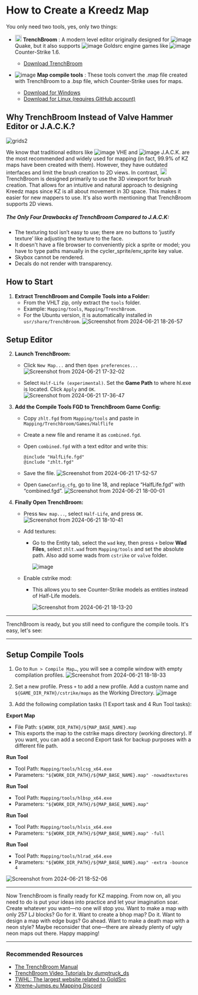 # How to Create a Kreedz Map


You only need two tools, yes, only two things:

- <img src="https://github.com/G2Pavon/G2Pavon.github.io/assets/14117486/68e0fc81-9178-4291-96ac-8503d747331e" width="18" height="18"> **TrenchBroom** :
A modern level editor originally designed for  ![image](https://github.com/G2Pavon/G2Pavon.github.io/assets/14117486/7f2552fd-cfb4-4eb9-a6df-99f9b3551c06)
Quake, but it also supports  ![image](https://github.com/G2Pavon/G2Pavon.github.io/assets/14117486/90c0f277-55c9-45f0-af03-461b193ab42f)
Goldsrc engine games like  ![image](https://github.com/G2Pavon/G2Pavon.github.io/assets/14117486/c82b9b35-de85-4bdf-8d85-957300d59a19)
Counter-Strike 1.6.
  - [Download TrenchBroom](https://github.com/TrenchBroom/TrenchBroom/releases)
  
- ![image](https://github.com/G2Pavon/G2Pavon.github.io/assets/14117486/b347db29-a32e-43a9-a55e-7398bd4e99ab) **Map compile tools** :
  These tools convert the .map file created with TrenchBroom to a .bsp file, which Counter-Strike uses for maps.
  - [Download for Windows](https://github.com/twhl-community/VHLT-V34/releases)
  - [Download for Linux (requires GitHub account)](https://github.com/khanghugo/SDHLT/actions/runs/8559616842)

## Why TrenchBroom Instead of Valve Hammer Editor or J.A.C.K.?
![grids2](https://github.com/G2Pavon/G2Pavon.github.io/assets/14117486/adff44ce-edac-4484-9379-a61bb89d58a9)

We know that traditional editors like ![image](https://github.com/G2Pavon/G2Pavon.github.io/assets/14117486/bb8f90f4-2733-4556-8367-501092a801e8) VHE and ![image](https://github.com/G2Pavon/G2Pavon.github.io/assets/14117486/24a58390-3f4b-43b0-9188-ec4ce9f8504c) J.A.C.K.
are the most recommended and widely used for mapping (in fact, 99.9% of KZ maps have been created with them). However, they have outdated interfaces and limit the brush creation to 2D views. In contrast, <img src="https://github.com/G2Pavon/G2Pavon.github.io/assets/14117486/68e0fc81-9178-4291-96ac-8503d747331e" width="18" height="18"> TrenchBroom is designed primarily to use the 3D viewport for brush creation. That allows for an intuitive and natural approach to designing Kreedz maps since KZ is all about movement in 3D space. This makes it easier for new mappers to use. It's also worth mentioning that TrenchBroom supports 2D views.

##### The Only Four Drawbacks of TrenchBroom Compared to J.A.C.K:

- The texturing tool isn’t easy to use; there are no buttons to ‘justify texture’ like adjusting the texture to the face.
- It doesn't have a file browser to conveniently pick a sprite or model; you have to type paths manually in the cycler_sprite/env_sprite key value.
- Skybox cannot be rendered.
- Decals do not render with transparency.

## How to Start


1. **Extract TrenchBroom and Compile Tools into a Folder:**
   - From the VHLT zip, only extract the `tools` folder.
   - Example: `Mapping/tools`, `Mapping/TrenchBroom`.
   - For the Ubuntu version, it is automatically installed in `usr/share/TrenchBroom`.
          ![Screenshot from 2024-06-21 18-26-57](https://github.com/G2Pavon/G2Pavon.github.io/assets/14117486/87a30114-a0fe-4b9e-b7aa-6558ca4484fb)

## Setup Editor

2. **Launch TrenchBroom:**
   - Click `New Map...` and then `Open preferences...`
          ![Screenshot from 2024-06-21 17-32-02](https://github.com/G2Pavon/G2Pavon.github.io/assets/14117486/14db38f9-2dfc-4f45-8584-2bed76f3ecc0)

   - Select `Half-Life (experimental)`. Set the **Game Path** to where hl.exe is located. Click `Apply` and `OK`.
          ![Screenshot from 2024-06-21 17-36-47](https://github.com/G2Pavon/G2Pavon.github.io/assets/14117486/b88f69e4-f825-4994-a51c-99a97c0f803f)



4. **Add the Compile Tools FGD to TrenchBroom Game Config:**
   - Copy `zhlt.fgd` from `Mapping/tools` and paste in `Mapping/Trenchbroom/Games/Halflife`
   - Create a new file and rename it as `combined.fgd`.
   - Open `combined.fgd` with a text editor and write this:
     ```plaintext
     @include "HalfLife.fgd"
     @include "zhlt.fgd"
     ```
   - Save the file.
       ![Screenshot from 2024-06-21 17-52-57](https://github.com/G2Pavon/G2Pavon.github.io/assets/14117486/81570051-848e-453b-854a-ae607f8f655b)
  
   - Open `GameConfig.cfg`, go to line 18, and replace “HalfLife.fgd” with “combined.fgd”.
       ![Screenshot from 2024-06-21 18-00-01](https://github.com/G2Pavon/G2Pavon.github.io/assets/14117486/ec60d7c7-bc93-4bee-96b8-71ddeaf92a10)


5. **Finally Open TrenchBroom:**
   - Press `New map...`, select `Half-Life`, and press `OK`.
     ![Screenshot from 2024-06-21 18-10-41](https://github.com/G2Pavon/G2Pavon.github.io/assets/14117486/65c3525f-21c7-4752-bad3-c9f4082581f5)

   - Add textures:
     - Go to the Entity tab, select the `wad` key, then press `+` below **Wad Files**, select  `zhlt.wad` from `Mapping/tools` and set the absolute path. Also add some wads from `cstrike` or `valve` folder.
       
       ![image](https://github.com/G2Pavon/G2Pavon.github.io/assets/14117486/60f76284-c426-4727-88a3-dc31e697a397)

       
   - Enable cstrike mod:
     - This allows you to see Counter-Strike models as entities instead of Half-Life models.
       
       
       ![Screenshot from 2024-06-21 18-13-20](https://github.com/G2Pavon/G2Pavon.github.io/assets/14117486/8447d1cf-d8af-4990-b477-5aa110636494)


---

TrenchBroom is ready, but you still need to configure the compile tools. It's easy, let's see:

---

## Setup Compile Tools

1. Go to `Run > Compile Map…`, you will see a compile window with empty compilation profiles.
   ![Screenshot from 2024-06-21 18-18-33](https://github.com/G2Pavon/G2Pavon.github.io/assets/14117486/bd94ea12-ca7d-4cde-83d9-76b26c652062)

3. Set a new profile. Press `+` to add a new profile. Add a custom name and `${GAME_DIR_PATH}/cstrike/maps` as the Working Directory.
   ![image](https://github.com/G2Pavon/G2Pavon.github.io/assets/14117486/d6945617-5518-4df5-8586-9c31514af8cd)


5. Add the following compilation tasks (1 Export task and 4 Run Tool tasks):

**Export Map**
   - File Path: `${WORK_DIR_PATH}/${MAP_BASE_NAME}.map`
   - This exports the map to the cstrike maps directory (working directory). If you want, you can add a second Export task for backup purposes with a different file path.

**Run Tool**
   - Tool Path: `Mapping/tools/hlcsg_x64.exe`
   - Parameters: `"${WORK_DIR_PATH}/${MAP_BASE_NAME}.map" -nowadtextures`

**Run Tool**
   - Tool Path: `Mapping/tools/hlbsp_x64.exe`
   - Parameters: `"${WORK_DIR_PATH}/${MAP_BASE_NAME}.map"`

**Run Tool**
   - Tool Path: `Mapping/tools/hlvis_x64.exe`
   - Parameters: `"${WORK_DIR_PATH}/${MAP_BASE_NAME}.map" -full`

**Run Tool**
   - Tool Path: `Mapping/tools/hlrad_x64.exe`
   - Parameters: `"${WORK_DIR_PATH}/${MAP_BASE_NAME}.map" -extra -bounce 4`
     
![Screenshot from 2024-06-21 18-52-06](https://github.com/G2Pavon/G2Pavon.github.io/assets/14117486/609928b3-55bf-48ef-833a-faf6be3ad969)

---

Now TrenchBroom is finally ready for KZ mapping. From now on, all you need to do is put your ideas into practice and let your imagination soar. Create whatever you want—no one will stop you. Want to make a map with only 257 LJ blocks? Go for it. Want to create a bhop map? Do it. Want to design a map with edge bugs? Go ahead. Want to make a death map with a neon style? Maybe reconsider that one—there are already plenty of ugly neon maps out there. Happy mapping!

---

### Recommended Resources

- [The TrenchBroom Manual](https://trenchbroom.github.io/manual/latest/)
- [TrenchBroom Video Tutorials by dumptruck_ds](https://www.youtube.com/watch?v=gONePWocbqA&list=PLgDKRPte5Y0AZ_K_PZbWbgBAEt5xf74aE)
- [TWHL: The largest website related to GoldSrc](https://twhl.info/wiki)
- [Xtreme-Jumps.eu Mapping Discord](https://discord.com/invite/AkggjC8PhF)
